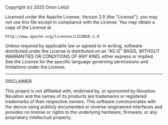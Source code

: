 Copyright (c) 2025 Orion Letizi

Licensed under the Apache License, Version 2.0 (the "License");
you may not use this file except in compliance with the License.
You may obtain a copy of the License at

    http://www.apache.org/licenses/LICENSE-2.0

Unless required by applicable law or agreed to in writing, software
distributed under the License is distributed on an "AS IS" BASIS,
WITHOUT WARRANTIES OR CONDITIONS OF ANY KIND, either express or implied.
See the License for the specific language governing permissions and
limitations under the License.

-------------------------------------------------------------------------------
DISCLAIMER

This project is not affiliated with, endorsed by, or sponsored by
Novation. Novation and the names of its products are trademarks or
registered trademarks of their respective owners. This software
communicates with the device using publicly documented or
reverse-engineered interfaces and provides no license or rights to the
underlying hardware, firmware, or any proprietary intellectual
property.
